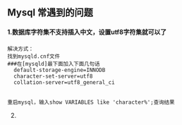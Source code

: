 ## Mysql 常遇到的问题

#### 1.数据库字符集不支持插入中文，设置utf8字符集就可以了

```mysql
解决方式：
找到mysqld.cnf文件
###在[mysqld]最下面加入下面几句话
  default-storage-engine=INNODB  
  character-set-server=utf8 
  collation-server=utf8_general_ci
  
  
重启mysql，输入show VARIABLES like 'character%';查询结果
```



2.

